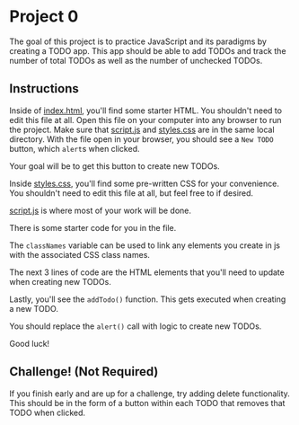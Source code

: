 # Project 0

The goal of this project is to practice JavaScript and its paradigms by creating
a TODO app. This app should be able to add TODOs and track the number of total
TODOs as well as the number of unchecked TODOs.

## Instructions
Inside of [index.html](/index.html), you'll find some starter HTML. You shouldn't
need to edit this file at all. Open this file on your computer into any browser
to run the project. Make sure that [script.js](/script.js) and [styles.css](/styles.css)
are in the same local directory. With the file open in your browser, you should
see a `New TODO` button, which `alert`s when clicked. 

Your goal will be to get
this button to create new TODOs.




Inside [styles.css](/styles.css), you'll find some pre-written CSS for your
 convenience. You shouldn't need to edit this file at all, but feel free to if
 desired.



[script.js](/script.js) is where most of your work will be done. 

There is some 
starter code for you in the file. 

The `classNames` variable can be used to link
 any elements you create in js with the associated CSS class names. 

The next 3
 lines of code are the HTML elements that you'll need to update when creating new
TODOs. 

Lastly, you'll see the `addTodo()` function. This gets executed when
creating a new TODO. 

You should replace the `alert()` call with logic to create
new TODOs.



Good luck!

## Challenge! (Not Required)
If you finish early and are up for a challenge, try adding delete functionality.
This should be in the form of a button within each TODO that removes that TODO
when clicked. 

